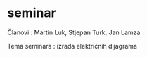 # seminar
Članovi : Martin Luk, Stjepan Turk, Jan Lamza

Tema seminara : izrada električnih dijagrama 
